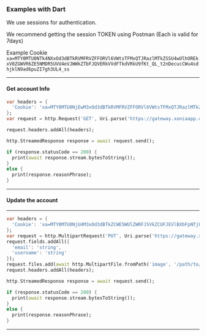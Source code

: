 ### Examples with Dart

We use sessions for authentication.

We recommend getting the session TOKEN using Postman (Each is valid for 7days)

Example Cookie `xa=MTY0MTU0NTk4NXxOd3dBTkRVMFRVZFFORVl6VWtsTFMxQTJRazlMTkZSSU4wUlhOREkxV0ZGWVR6ZE5NMDR5UVU4eVJWWkZTbFJQVERkVVdFTkdVRkU9fKt_QL_t2nDecucCWu4sdhjklN9ad6puZI7gh3UL4_ss`

---

#### Get account Info


```dart
var headers = {
  'Cookie': 'xa=MTY0MTU0NjEwM3xOd3dBTkRVMFRVZFFORVl6VWtsTFMxQTJRazlMTkZSSU4wUlhOREkxV0ZGWVR6ZE5NMDR5UVU4eVJWWkZTbFJQVERkVVdFTkdVRkU9fGHOs7Be3JdwcESK7d7Sa2RkwlRkz3IZrk7ya2MNcUvE'
};
var request = http.Request('GET', Uri.parse('https://gateway.xoniaapp.com/api/account'));

request.headers.addAll(headers);

http.StreamedResponse response = await request.send();

if (response.statusCode == 200) {
  print(await response.stream.bytesToString());
}
else {
  print(response.reasonPhrase);
}
```

---

#### Update the account
---

```dart
var headers = {
  'Cookie': 'xa=MTY0MTU0NjU4M3xOd3dBTkZCWE5WUlZWRFJSVkZCUFJEVlBXbFpNTjFwR1QwVktSRk15VTFwV05VWlRXVXRDVVVoWU1rdFROVXhQVFU1UFdUTkpWa0U9fNFDuwfftYXD9rLM85W5PPm9nYwlN-FNQkkR8vxVgMjY'
};
var request = http.MultipartRequest('PUT', Uri.parse('https://gateway.xoniaapp.com/api/account'));
request.fields.addAll({
  'email': 'string',
  'username': 'string'
});
request.files.add(await http.MultipartFile.fromPath('image', '/path/to/file'));
request.headers.addAll(headers);

http.StreamedResponse response = await request.send();

if (response.statusCode == 200) {
  print(await response.stream.bytesToString());
}
else {
  print(response.reasonPhrase);
}

```
---
